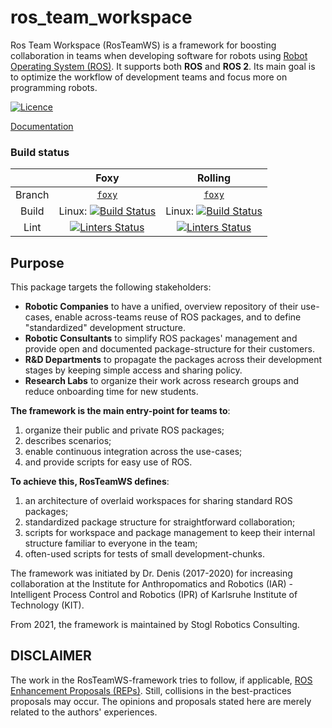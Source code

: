 # ros_team_workspace

Ros Team Workspace (RosTeamWS) is a framework for boosting collaboration in teams when developing software for robots using [Robot Operating System (ROS)](https://www.ros.org/).
It supports both **ROS** and **ROS 2**.
Its main goal is to optimize the workflow of development teams and focus more on programming robots.

[![Licence](https://img.shields.io/badge/License-Apache%20License%202.0-blue.svg)](https://opensource.org/licenses/Apache-2.0)

[Documentation](https://stoglrobotics.github.io/ros_team_workspace)

### Build status

|         | Foxy    | Rolling
|:-------:|:-------:|:-------:|
| Branch  | [`foxy`](https://github.com/StoglRobotics/ros_team_workspace/tree/rolling) | [`foxy`](https://github.com/StoglRobotics/ros_team_workspace/tree/rolling)
| Build  | Linux: [![Build Status](https://github.com/StoglRobotics/ros_team_workspace/workflows/Build&20Foxy%20ros_team_workspace/badge.svg)](https://github.com/StoglRobotics/ros_team_workspace/actions?query=workflow%3A"Build%20Foxy") | Linux: [![Build Status](https://github.com/StoglRobotics/ros_team_workspace/workflows/Build%20ros_team_workspace/badge.svg)](https://github.com/StoglRobotics/ros_team_workspace/actions?query=workflow%3A"Build") |
| Lint  | [![Linters Status](https://github.com/StoglRobotics/ros_team_workspace/workflows/Lint%20ros_team_workspace/badge.svg)](https://github.com/StoglRobotics/ros_team_workspace/actions?query=workflow%3A"Lint")| [![Linters Status](https://github.com/StoglRobotics/ros_team_workspace/workflows/Lint%20ros_team_workspace/badge.svg)](https://github.com/StoglRobotics/ros_team_workspace/actions?query=workflow%3A"Lint") |


## Purpose

This package targets the following stakeholders:

* **Robotic Companies** to have a unified, overview repository of their use-cases, enable across-teams reuse of ROS packages, and to define "standardized" development structure.
* **Robotic Consultants** to simplify ROS packages' management and provide open and documented package-structure for their customers.
* **R&D Departments** to propagate the packages across their development stages by keeping simple access and sharing policy.
* **Research Labs** to organize their work across research groups and reduce onboarding time for new students.


**The framework is the main entry-point for teams to**:

1. organize their public and private ROS packages;
2. describes scenarios;
3. enable continuous integration across the use-cases;
4. and provide scripts for easy use of ROS.


**To achieve this, RosTeamWS defines**:

1. an architecture of overlaid workspaces for sharing standard ROS packages;
2. standardized package structure for straightforward collaboration;
3. scripts for workspace and package management to keep their internal structure familiar to everyone in the team;
4. often-used scripts for tests of small development-chunks.


The framework was initiated by Dr. Denis (2017-2020) for increasing collaboration at the Institute for Anthropomatics and Robotics (IAR) - Intelligent Process Control and Robotics (IPR) of Karlsruhe Institute of Technology (KIT).

From 2021, the framework is maintained by Stogl Robotics Consulting.

DISCLAIMER
-------------
The work in the RosTeamWS-framework tries to follow, if applicable, [ROS Enhancement Proposals (REPs)](https://github.com/ros-infrastructure/rep). Still, collisions in the best-practices proposals may occur.
The opinions and proposals stated here are merely related to the authors' experiences.
